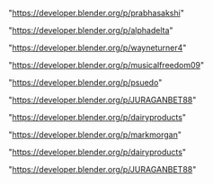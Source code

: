 "https://developer.blender.org/p/prabhasakshi"

"https://developer.blender.org/p/alphadelta"

"https://developer.blender.org/p/wayneturner4"

"https://developer.blender.org/p/musicalfreedom09"

"https://developer.blender.org/p/psuedo"

"https://developer.blender.org/p/JURAGANBET88"

"https://developer.blender.org/p/dairyproducts"

"https://developer.blender.org/p/markmorgan"

 
"https://developer.blender.org/p/dairyproducts"


"https://developer.blender.org/p/JURAGANBET88"


 
